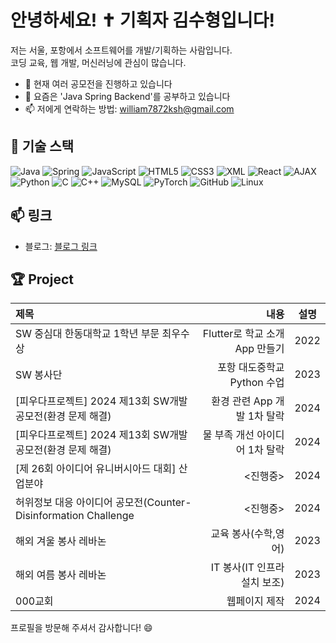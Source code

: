 # 안녕하세요! ✝️ 기획자 김수형입니다! 

저는 서울, 포항에서 소프트웨어를 개발/기획하는 사람입니다.  
코딩 교육, 웹 개발, 머신러닝에 관심이 많습니다.

- 🔭 현재 여러 공모전을 진행하고 있습니다
- 🌱 요즘은 'Java Spring Backend'를 공부하고 있습니다
- 📫 저에게 연락하는 방법: william7872ksh@gmail.com

  

## 🔧 기술 스택

![Java](https://img.shields.io/badge/Java-007396?style=for-the-badge&logo=java&logoColor=white)
![Spring](https://img.shields.io/badge/Spring-6DB33F?style=for-the-badge&logo=spring&logoColor=white)
![JavaScript](https://img.shields.io/badge/JavaScript-F7DF1E?style=for-the-badge&logo=javascript&logoColor=black)
![HTML5](https://img.shields.io/badge/-HTML5-E34F26?style=flat-square&logo=html5&logoColor=white)
![CSS3](https://img.shields.io/badge/-CSS3-1572B6?style=flat-square&logo=css3)
![XML](https://img.shields.io/badge/XML-FF6600?style=for-the-badge&logo=xml&logoColor=white)
![React](https://img.shields.io/badge/React-61DAFB?style=for-the-badge&logo=react&logoColor=black)
![AJAX](https://img.shields.io/badge/AJAX-00599C?style=for-the-badge&logo=ajax&logoColor=white)
![Python](https://img.shields.io/badge/Python-3776AB?style=for-the-badge&logo=python&logoColor=white)
![C](https://img.shields.io/badge/C-00599C?style=for-the-badge&logo=c&logoColor=white)
![C++](https://img.shields.io/badge/C++-00599C?style=for-the-badge&logo=cplusplus&logoColor=white)
![MySQL](https://img.shields.io/badge/MySQL-4479A1?style=for-the-badge&logo=mysql&logoColor=white)
![PyTorch](https://img.shields.io/badge/PyTorch-EE4C2C?style=for-the-badge&logo=pytorch&logoColor=white)
![GitHub](https://img.shields.io/badge/GitHub-181717?style=for-the-badge&logo=github&logoColor=white)
![Linux](https://img.shields.io/badge/Linux-FCC624?style=for-the-badge&logo=linux&logoColor=black)



## 📫 링크

- 블로그: [블로그 링크](https://blog.naver.com/factory_ksh)



## 🏆 Project

|제목|내용|설명|
|:---|---:|:---:|
|SW 중심대 한동대학교 1학년 부문 최우수상|Flutter로 학교 소개 App 만들기|2022|
|SW 봉사단|포항 대도중학교 Python 수업|2023|
|[피우다프로젝트] 2024 제13회 SW개발 공모전(환경 문제 해결)|환경 관련 App 개발 1차 탈락|2024|
|[피우다프로젝트] 2024 제13회 SW개발 공모전(환경 문제 해결)|물 부족 개선 아이디어 1차 탈락|2024|
|[제 26회 아이디어 유니버시아드 대회] 산업분야 |<진행중>|2024|
|허위정보 대응 아이디어 공모전(Counter-Disinformation Challenge |<진행중>|2024|
|해외 겨울 봉사 레바논 |교육 봉사(수학,영어)|2023|
|해외 여름 봉사 레바논 |IT 봉사(IT 인프라 설치 보조)|2023|
|000교회|웹페이지 제작|2024|



  
프로필을 방문해 주셔서 감사합니다! 😄
